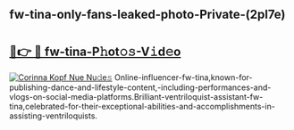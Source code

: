## fw-tina-only-fans​-leaked-photo​-Private-(2pl7e)


# <h2><a href="https://mediaupload.pro?title=fw-tina&ref=git">🔗👉 🔴 fw-tina-P𝚑ot𝚘𝚜-V𝚒d𝚎o</a></h2>

[![Corinna Kopf Nue Nu𝚍e𝚜](https://i.imgur.com/0qMVB7G.gif)](https://mediaupload.pro?title=fw-tina&ref=git)
Online-influencer-fw-tina,known-for-publishing-dance-and-lifestyle-content,-including-performances-and-vlogs-on-social-media-platforms.Brilliant-ventriloquist-assistant-fw-tina,celebrated-for-their-exceptional-abilities-and-accomplishments-in-assisting-ventriloquists.  